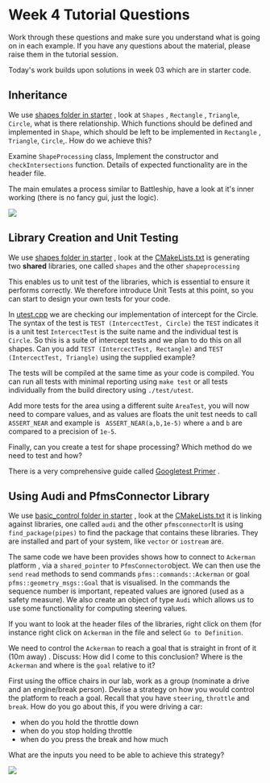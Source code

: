 Week 4 Tutorial Questions
=========================
Work through these questions and make sure you understand what is going on in each example.  If you have any questions about the material, please raise them in the tutorial session.

Today's work builds upon solutions in week 03 which are in starter code.

Inheritance  
------------------

We use [shapes folder in starter](./starter/shapes) , look at `Shapes` , `Rectangle`  , `Triangle`, `Circle`, what is there relationship. Which functions should be defined and implemented in `Shape`, which should be left to be implemented in `Rectangle`  , `Triangle`, `Circle`,. How do we achieve this?

Examine `ShapeProcessing` class, Implement the constructor and `checkIntersections` function. Details of expected functionality are in the header file.

The main  emulates a process similar to Battleship, have a look at it's inner working (there is no fancy gui, just the logic).

![](https://articulate-heroes.s3.amazonaws.com/uploads/rte/udxpzlbr_Storyline%20E-Learning%20Battleship%20Game%20Template.GIF)



Library Creation and Unit Testing 
-----------------

We use [shapes folder in starter](./starter/shapes) , look at the  [CMakeLists.txt](./starter/shapes/CMakeLists.txt) is generating two **shared** libraries, one called `shapes` and the other `shapeprocessing`

This enables us to unit test of the libraries, which is essential to ensure it performs correctly. We therefore introduce Unit Tests at this point, so you can start to design your own tests for your code.

In [utest.cpp](./starter/shapes/test/utest.cpp) we are checking our implementation of intercept for the Circle. The syntax of the test is `TEST (IntercectTest, Circle)` the `TEST` indicates it is a unit test `IntercectTest` is the suite name and the individual test is `Circle`. So this is a suite of intercept tests and we plan to do this on all shapes. Can you add `TEST (IntercectTest, Rectangle)` and `TEST (IntercectTest, Triangle)` using the supplied example?

The tests will be compiled at the same time as your code is compiled. You can run all tests with minimal reporting using `make test` or all tests individually from the build directory using `./test/utest`.

Add more tests for the area using a different suite `AreaTest`, you will now need to compare values, and as values are floats the unit test needs to call `ASSERT_NEAR` and example is ` ASSERT_NEAR(a,b,1e-5)` where `a` and `b` are compared to a precision of `1e-5`.

Finally, can you create a test for shape processing? Which method do we need to test and how? 

There is a very comprehensive guide called [Googletest Primer](https://github.com/google/googletest/blob/master/docs/primer.md) .

## Using Audi and PfmsConnector Library 

We use [basic_control folder in starter](./starter/basic_control) , look at the  [CMakeLists.txt](./starter/shapes/CMakeLists.txt) it is linking against  libraries, one called `audi` and the other `pfmsconnector`It is using `find_package(pipes)` to find the package that contains these libraries. They are installed and part of your system, like `vector` or `iostream` are.

The same code we have been provides shows how to connect to `Ackerman` platform , via a `shared_pointer` to `PfmsConnector`object. We can then use the `send` `read` methods to send commands `pfms::commands::Ackerman` or goal `pfms::geometry_msgs::Goal` that is visualised. In the commands the sequence number is important, repeated values are ignored (used as a safety measure). We also create an object of type `Audi` which allows us to use some functionality for computing steering values. 

If you want to look at the header files of the libraries, right click on them (for instance right click on `Ackerman` in the file and select `Go to Definition`.

We need to control the  `Ackerman` to reach a goal that is straight in front of it (10m away) . Discuss: How did I come to this conclusion? Where is the `Ackerman` and where is the `goal` relative to it?

First using the office chairs in our lab, work as a group (nominate a drive and an engine/break person). Devise a strategy on how you would control the platform to reach a goal. Recall that you have `steering`, `throttle` and `break`. How do you go about this, if you were driving a car:

- when do you hold the throttle down
- when do you stop holding throttle
- when do you press the break and how much

What are the inputs you need to be able to achieve this strategy?

![](https://media4.giphy.com/media/fxO7BYgqS4RuT4GNdF/giphy.gif?cid=ecf05e47rwaq60s6tq5v6c0qutebd4i9uj8trh5s9kytt4fp&ep=v1_gifs_related&rid=giphy.gif&ct=g)
